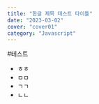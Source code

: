```yaml
---
title: "한글 제목 테스트 타이틀"
date: "2023-03-02"
cover: "cover01"
category: "Javascript"
---
```


#테스트

- ㅎㅎ
- ㅁㅁ
- ㄱㄱ
- ㄴㄴ
